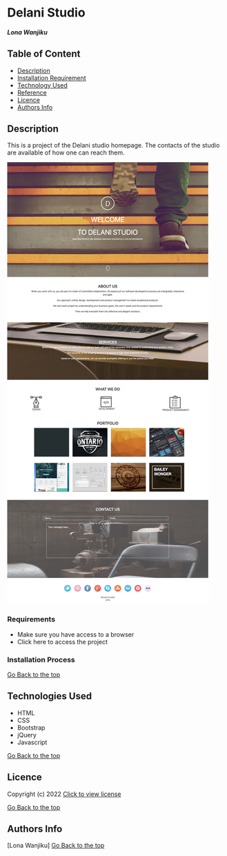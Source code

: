 # Delani Studio
##### Lona Wanjiku
## Table of Content
+ [Description](#Description)
+ [Installation Requirement](#Installation)
+ [Technology Used](#technologies-used)
+ [Reference](#reference)
+ [Licence](#licence)
+ [Authors Info](#author-Info)
## Description
<p>This is a project of the Delani studio homepage. The contacts of the studio are available of how one can reach them.</p>
<img src="Images/ Delani Studio.jpg" alt="Alt-text" title="Delani studio">

### Requirements
* Make sure you have access to a browser
* Click here to access the project 

### Installation Process
[Go Back to the top](#Delani-Studio)
## Technologies Used
* HTML 
* CSS
* Bootstrap
* jQuery
* Javascript

[Go Back to the top](#Delani-Studio)

## Licence
 Copyright (c) 2022 [Click to view license](LICENSE)

[Go Back to the top](#Delani-Studio)

## Authors Info
[Lona Wanjiku]
[Go Back to the top](#Delani-Studio)

